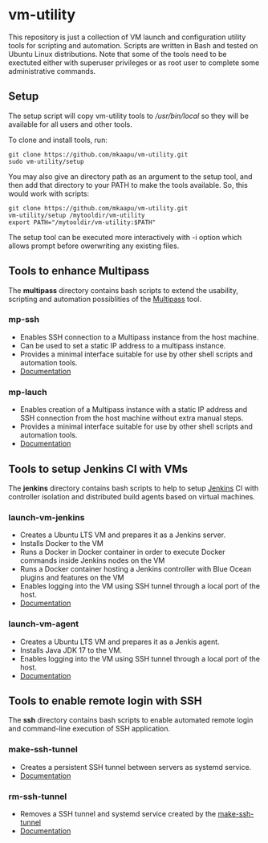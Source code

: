 # vm-utility
This repository is just a collection of VM launch and configuration utility tools for scripting and automation.
Scripts are written in Bash and tested on Ubuntu Linux distributions.
Note that some of the tools need to be exectuted either with superuser privileges or as root user to complete some administrative commands.

## Setup
The setup script will copy vm-utility tools to */usr/bin/local* so they will be available for all users and other tools. 

To clone and install tools, run:
```
git clone https://github.com/mkaapu/vm-utility.git
sudo vm-utility/setup
```
You may also give an directory path as an argument to the setup tool, and then add that directory to your PATH to make the tools available.
So, this would work with scripts:
```
git clone https://github.com/mkaapu/vm-utility.git
vm-utility/setup /mytooldir/vm-utility
export PATH="/mytooldir/vm-utility:$PATH"
```
The setup tool can be executed more interactively with -i option which allows prompt before owerwriting any existing files.

## Tools to enhance Multipass
The **multipass** directory contains bash scripts to extend the usability, scripting and automation possiblities of the [Multipass](https://multipass.run/) tool.

### mp-ssh
- Enables SSH connection to a Multipass instance from the host machine.
- Can be used to set a static IP address to a multipass instance.
- Provides a minimal interface suitable for use by other shell scripts and automation tools.
- [Documentation](multipass#mp-ssh)

### mp-lauch
- Enables creation of a Multipass instance with a static IP address and SSH connection from the host machine without extra manual steps.
- Provides a minimal interface suitable for use by other shell scripts and automation tools.
- [Documentation](multipass#mp-launch)

## Tools to setup Jenkins CI with VMs
The **jenkins** directory contains bash scripts to help to setup [Jenkins](https://www.jenkins.io/) CI with controller isolation and distributed build agents based on virtual machines.

### launch-vm-jenkins
- Creates a Ubuntu LTS VM and prepares it as a Jenkins server.
- Installs Docker to the VM
- Runs a Docker in Docker container in order to execute Docker commands inside Jenkins nodes on the VM
- Runs a Docker container hosting a Jenkins controller with Blue Ocean plugins and features on the VM
- Enables logging into the VM using SSH tunnel through a local port of the host.
- [Documentation](jenkins/vm-controller#launch-vm-jenkins)

### launch-vm-agent
- Creates a Ubuntu LTS VM and prepares it as a Jenkis agent.
- Installs Java JDK 17 to the VM.
- Enables logging into the VM using SSH tunnel through a local port of the host.
- [Documentation](jenkins/vm-agent#launch-vm-agent)

## Tools to enable remote login with SSH
The **ssh** directory contains bash scripts to enable automated remote login and command-line execution of SSH application.

### make-ssh-tunnel
- Creates a persistent SSH tunnel between servers as systemd service.
- [Documentation](ssh#make-ssh-tunnel)

### rm-ssh-tunnel
- Removes a SSH tunnel and systemd service created by the [make-ssh-tunnel](#make-ssh-tunnel)
- [Documentation](ssh#rm-ssh-tunnel)
